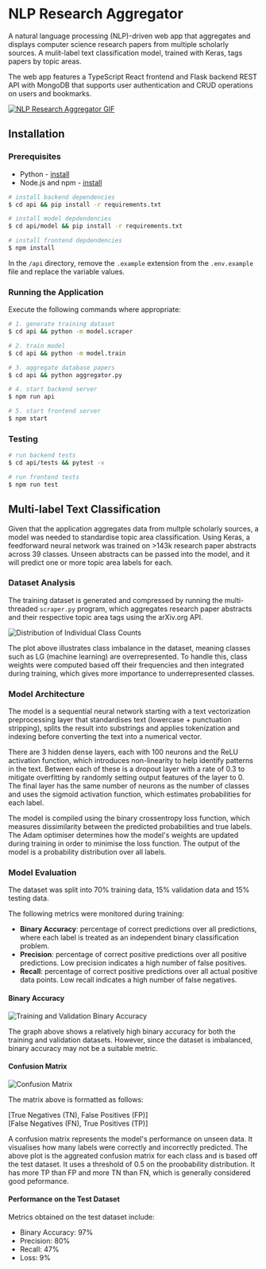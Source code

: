 # NLP Research Aggregator
A natural language processing (NLP)-driven web app that aggregates and displays computer science research papers from multiple scholarly sources. A mulit-label text classification model, trained with Keras, tags papers by topic areas. 

The web app features a TypeScript React frontend and Flask backend REST API with MongoDB that supports user authentication and CRUD operations on users and bookmarks.

[![NLP Research Aggregator GIF](assets/demo.gif)](https://conorjmcnamara.github.io/research-aggregator)

## Installation

### Prerequisites

- Python - [install](https://www.python.org/)
- Node.js and npm - [install](https://nodejs.org/)

```bash
# install backend dependencies
$ cd api && pip install -r requirements.txt

# install model depdendencies
$ cd api/model && pip install -r requirements.txt

# install frontend depdendencies
$ npm install
```

In the ```/api``` directory, remove the ```.example``` extension from the ```.env.example``` file and replace the variable values.

### Running the Application

Execute the following commands where appropriate:

```bash
# 1. generate training dataset
$ cd api && python -m model.scraper

# 2. train model
$ cd api && python -m model.train

# 3. aggregate database papers
$ cd api && python aggregator.py

# 4. start backend server
$ npm run api

# 5. start frontend server
$ npm start
```

### Testing

```bash
# run backend tests
$ cd api/tests && pytest -v

# run frontend tests
$ npm run test
```

## Multi-label Text Classification

Given that the application aggregates data from multple scholarly sources, a model was needed to standardise topic area classification. Using Keras, a feedforward neural network was trained on >143k research paper abstracts across 39 classes. Unseen abstracts can be passed into the model, and it will predict one or more topic area labels for each.

### Dataset Analysis

The training dataset is generated and compressed by running the multi-threaded ```scraper.py``` program, which aggregates research paper abstracts and their respective topic area tags using the arXiv.org API.

![Distribution of Individual Class Counts](api/model/plots/individual_class_counts.png)

The plot above illustrates class imbalance in the dataset, meaning classes such as LG (machine learning) are overrepresented. To handle this, class weights were computed based off their frequencies and then integrated during training, which gives more importance to underrepresented classes.

### Model Architecture

The model is a sequential neural network starting with a text vectorization preprocessing layer that standardises text (lowercase + punctuation stripping), splits the result into substrings and applies tokenization and indexing before converting the text into a numerical vector.

There are 3 hidden dense layers, each with 100 neurons and the ReLU activation function, which introduces non-linearity to help identify patterns in the text. Between each of these is a dropout layer with a rate of 0.3 to mitigate overfitting by randomly setting output features of the layer to 0. The final layer has the same number of neurons as the number of classes and uses the sigmoid activation function, which estimates probabilities for each label.

The model is compiled using the binary crossentropy loss function, which measures dissimilarity between the predicted probabilities and true labels. The Adam optimiser determines how the model's weights are updated during training in order to minimise the loss function. The output of the model is a probability distribution over all labels.

### Model Evaluation

The dataset was split into 70% training data, 15% validation data and 15% testing data.

The following metrics were monitored during training:
- **Binary Accuracy**: percentage of correct predictions over all predictions, where each label is treated as an independent binary classification problem.
- **Precision**: percentage of correct positive predictions over all positive predictions. Low precision indicates a high number of false positives.
- **Recall**: percentage of correct positive predictions over all actual positive data points. Low recall indicates a high number of false negatives.

#### Binary Accuracy
![Training and Validation Binary Accuracy](api/model/plots/training_and_validation_binary_accuracy.png)

The graph above shows a relatively high binary accuracy for both the training and validation datasets. However, since the dataset is imbalanced, binary accuracy may not be a suitable metric.

#### Confusion Matrix
![Confusion Matrix](api/model/plots/confusion_matrix.png)

The matrix above is formatted as follows:

[True Negatives (TN), False Positives (FP)]  
[False Negatives (FN), True Positives (TP)]

A confusion matrix represents the model's performance on unseen data. It visualises how many labels were correctly and incorrectly predicted. The above plot is the aggreated confusion matrix for each class and is based off the test dataset. It uses a threshold of 0.5 on the proobability distribution. It has more TP than FP and more TN than FN, which is generally considered good peformance.

#### Performance on the Test Dataset

Metrics obtained on the test dataset include:
- Binary Accuracy: 97%
- Precision: 80%
- Recall: 47%
- Loss: 9%